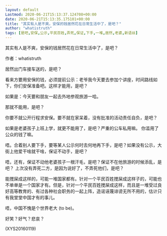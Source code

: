 ```yaml
---
layout: default
Lastmod: 2020-06-21T15:13:37.124708+00:00
date: 2020-06-21T15:13:35.175101+00:00
title: "其实有人是不爽，安保的钱居然花在日常生活中了，是吧？"
author: "whatistruth"
tags: [是吧,安保,公示,平民百姓,弄死,保证,下手,一堆,居然,老婆,新语丝]
---
```


其实有人是不爽，安保的钱居然花在日常生活中了，是吧？

作者：whatistruth

居然出门车接车送的，是吧？

看来方要用安保的钱，必须提前公示：老爷我今天要去参加个讲座，时间路线如下，你们安保准备吧。这样才能用，是吧？

如果是：今天要和朋友一起去外地参观旅游一哈。

那就不能用，是吧？

你要不就公开行程求安保。要不就在家呆着，没有批准的活动责任自负，是吧？

如果是老婆孩子上班上学，就更不能用了，是吧？严重的公车私用嘛。 你滥用了公众的钱了嘛。

唔。合着别人要下手，要等某人公示何时去何地再下手，是吧？如果没有公示，大街上他爱干啥就干啥，保证不动手，是吧？

唔，还有，保证不动他老婆孩子一根汗毛，是吧？保证不在他旅游的时候添乱，是吧？ 上次没有弄死二方，是因为说好了，不弄死他们，是吧？

能搅屎成这样的，可能一堆国家都有。针对一个平民百姓搅屎成这样子的，可能也不单单是一个国家才有。但是，针对一个平民百姓搅屎成这样，而且是一堆受过良好高等教育的、有过各种社会职务的一起上阵，造谣诬蔑诽谤无所不用的，估计只有我堂堂中国才有的事儿。

唔，中国不愧是个世界老大 (to be)。

好笑？好气？悲哀？

(XYS20160119)

